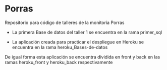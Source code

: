 # Porras

Repositorio para código de talleres de la monitoría Porras

* La primera Base de datos del taller 1 se encuentra en la rama primer_sql

* La aplicación creada para practicar el despliegue en Heroku se encuentra en la rama heroku_Bases-de-datos

De igual forma esta aplicación se encuentra dividida en front y back en las ramas heroku_front y heroku_back respectivamente

